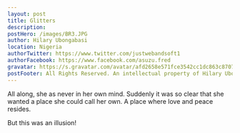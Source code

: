 ```yaml
---
layout: post
title: Glitters
description: 
postHero: /images/BR3.JPG
author: Hilary Ubongabasi
location: Nigeria
authorTwitter: https://www.twitter.com/justwebandsoft1
authorFacebook: https://www.facebook.com/asuzu.fred
gravatar: https://s.gravatar.com/avatar/afd2658e571fce3542cc1dc863c8707c?s=150
postFooter: All Rights Reserved. An intellectual property of Hilary Ubongabasi <a href="#">See my profile</a>
---
```


All along, she as never in her own mind. Suddenly it was so clear that she wanted a place she could call her own. A place where love and peace resides.

But this was an illusion!